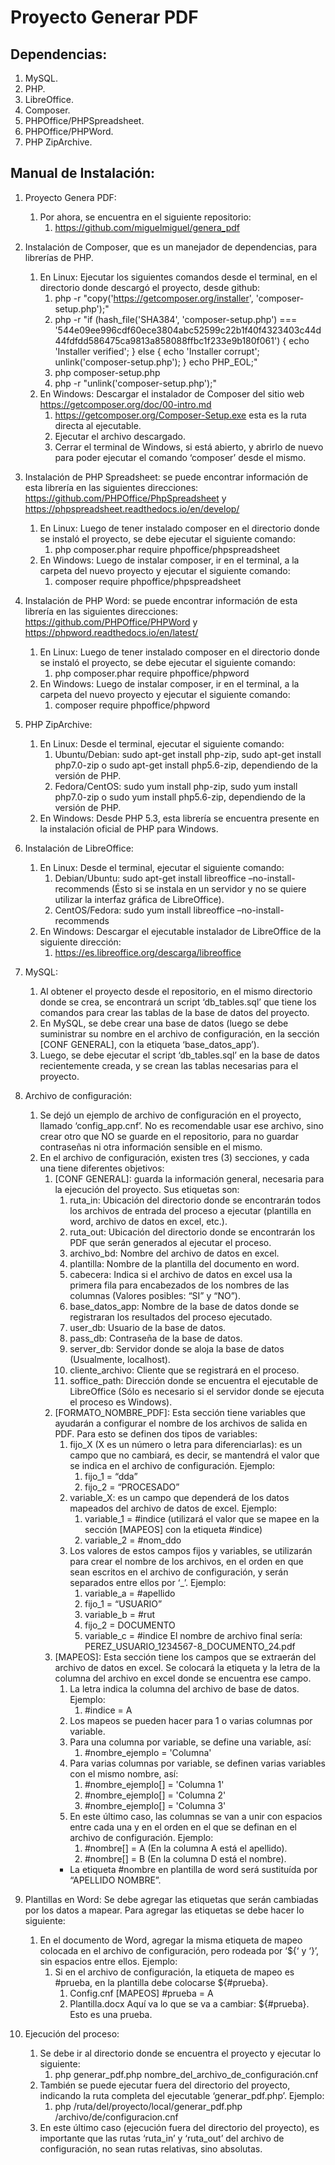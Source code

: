 # Proyecto Generar PDF

## Dependencias:
1. MySQL.
2. PHP.
3. LibreOffice.
4. Composer.
5. PHPOffice/PHPSpreadsheet.
6. PHPOffice/PHPWord.
7. PHP ZipArchive.

## Manual de Instalación:

1. Proyecto Genera PDF:
    1. Por ahora, se encuentra en el siguiente repositorio:
        1. https://github.com/miguelmiguel/genera_pdf 

2. Instalación de Composer, que es un manejador de dependencias, para librerías de PHP.
    1. En Linux: Ejecutar los siguientes comandos desde el terminal, en el directorio donde descargó el proyecto, desde github:
        1. php -r "copy('https://getcomposer.org/installer', 'composer-setup.php');"
        2. php -r "if (hash_file('SHA384', 'composer-setup.php') === '544e09ee996cdf60ece3804abc52599c22b1f40f4323403c44d44fdfdd586475ca9813a858088ffbc1f233e9b180f061') { echo 'Installer verified'; } else { echo 'Installer corrupt'; unlink('composer-setup.php'); } echo PHP_EOL;"
        3. php composer-setup.php
        4. php -r "unlink('composer-setup.php');"
    2. En Windows: Descargar el instalador de Composer del sitio web https://getcomposer.org/doc/00-intro.md 
        1. https://getcomposer.org/Composer-Setup.exe esta es la ruta directa al ejecutable.
        2. Ejecutar el archivo descargado.
        3. Cerrar el terminal de Windows, si está abierto, y abrirlo de nuevo para poder ejecutar el comando ‘composer’ desde el mismo. 

3. Instalación de PHP Spreadsheet: se puede encontrar información de esta librería en las siguientes direcciones: https://github.com/PHPOffice/PhpSpreadsheet y https://phpspreadsheet.readthedocs.io/en/develop/ 
    1. En Linux: Luego de tener instalado composer en el directorio donde se instaló el proyecto, se debe ejecutar el siguiente comando:
        1. php composer.phar require phpoffice/phpspreadsheet
    2. En Windows: Luego de instalar composer, ir en el terminal, a la carpeta del nuevo proyecto y ejecutar el siguiente comando:
        1. composer require phpoffice/phpspreadsheet

4. Instalación de PHP Word: se puede encontrar información de esta librería en las siguientes direcciones: https://github.com/PHPOffice/PHPWord y https://phpword.readthedocs.io/en/latest/
    1. En Linux: Luego de tener instalado composer en el directorio donde se instaló el proyecto, se debe ejecutar el siguiente comando:
        1. php composer.phar require phpoffice/phpword
    2. En Windows: Luego de instalar composer, ir en el terminal, a la carpeta del nuevo proyecto y ejecutar el siguiente comando:
        1. composer require phpoffice/phpword

5. PHP ZipArchive:
    1. En Linux: Desde el terminal, ejecutar el siguiente comando:
        1. Ubuntu/Debian: sudo apt-get install php-zip, sudo apt-get install php7.0-zip o sudo apt-get install php5.6-zip, dependiendo de la versión de PHP. 
        2. Fedora/CentOS: sudo yum install php-zip, sudo yum install php7.0-zip o sudo yum install php5.6-zip, dependiendo de la versión de PHP. 
    2. En Windows: Desde PHP 5.3, esta librería se encuentra presente en la instalación oficial de PHP para Windows.

6. Instalación de LibreOffice:
    1. En Linux: Desde el terminal, ejecutar el siguiente comando: 
        1. Debian/Ubuntu: sudo apt-get install libreoffice –no-install-recommends (Ésto si se instala en un servidor y no se quiere utilizar la interfaz gráfica de LibreOffice).
        2. CentOS/Fedora:  sudo yum install libreoffice –no-install-recommends
    2. En Windows: Descargar el ejecutable instalador de LibreOffice de la siguiente dirección:
        1. https://es.libreoffice.org/descarga/libreoffice 

7. MySQL:
    1. Al obtener el proyecto desde el repositorio, en el mismo directorio donde se crea, se encontrará un script ‘db_tables.sql’ que tiene los comandos para crear las tablas de la base de datos del proyecto.
    2. En MySQL, se debe crear una base de datos (luego se debe suministrar su nombre en el archivo de configuración, en la sección [CONF GENERAL], con la etiqueta ‘base_datos_app’).
    3. Luego, se debe ejecutar el script ‘db_tables.sql’ en la base de datos recientemente creada, y se crean las tablas necesarias para el proyecto.

8. Archivo de configuración:
    1. Se dejó un ejemplo de archivo de configuración en el proyecto, llamado ‘config_app.cnf’. No es recomendable usar ese archivo, sino crear otro que NO se guarde en el repositorio, para no guardar contraseñas ni otra información sensible en el mismo.
    2. En el archivo de configuración, existen tres (3) secciones, y cada una tiene diferentes objetivos:
        1. [CONF GENERAL]: guarda la información general, necesaria para la ejecución del proyecto. Sus etiquetas son:
            1. ruta_in: Ubicación del directorio donde se encontrarán todos los archivos de entrada del proceso a ejecutar (plantilla en word, archivo de datos en excel, etc.).
            2. ruta_out: Ubicación del directorio donde se encontrarán los PDF que serán generados al ejecutar el proceso.
            3. archivo_bd: Nombre del archivo de datos en excel.
            4. plantilla: Nombre de la plantilla del documento en word.
            5. cabecera: Indica si el archivo de datos en excel usa la primera fila para encabezados de los nombres de las columnas (Valores posibles: “SI” y “NO”).
            6. base_datos_app: Nombre de la base de datos donde se registraran los resultados del proceso ejecutado.
            7. user_db: Usuario de la base de datos.
            8. pass_db: Contraseña de la base de datos.
            9. server_db: Servidor donde se aloja la base de datos (Usualmente, localhost).
            10. cliente_archivo: Cliente que se registrará en el proceso.
            11. soffice_path: Dirección donde se encuentra el ejecutable de LibreOffice (Sólo es necesario si el servidor donde se ejecuta el proceso es Windows).
        2. [FORMATO_NOMBRE_PDF]: Esta sección tiene variables que ayudarán a configurar el nombre de los archivos de salida en PDF. Para esto se definen dos tipos de variables:
            1. fijo_X (X es un número o letra para diferenciarlas): es un campo que no cambiará, es decir, se mantendrá el valor que se indica en el archivo de configuración. Ejemplo:
                1. fijo_1 = “dda”
                2. fijo_2 = “PROCESADO”
            2. variable_X: es un campo que dependerá de los datos mapeados del archivo de datos de excel. Ejemplo:
                1. variable_1 = #indice (utilizará el valor que se mapee en la sección [MAPEOS] con la etiqueta #indice)
                2. variable_2 = #nom_ddo
            3. Los valores de estos campos fijos y variables, se utilizarán para crear el nombre de los archivos, en el orden en que sean escritos en el archivo de configuración, y serán separados entre ellos por ‘_’. Ejemplo:
                1. variable_a = #apellido
                2. fijo_1 = “USUARIO”
                3. variable_b = #rut
                4. fijo_2 = DOCUMENTO
                5. variable_c = #indice
                El nombre de archivo final sería:
                PEREZ_USUARIO_1234567-8_DOCUMENTO_24.pdf
        3. [MAPEOS]: Esta sección tiene los campos que se extraerán del archivo de datos en excel. Se colocará la etiqueta y la letra de la columna del archivo en excel donde se encuentra ese campo. 
            1. La letra indica la columna del archivo de base de datos. Ejemplo:
                1. #indice = A
            2. Los mapeos se pueden hacer para 1 o varias columnas por variable.
            3. Para una columna por variable, se define una variable, así: 
                1. #nombre_ejemplo = 'Columna'
            4. Para varias columnas por variable, se definen varias variables con el mismo nombre, así:
                1. #nombre_ejemplo[] = 'Columna 1'
                2. #nombre_ejemplo[] = 'Columna 2'
                3. #nombre_ejemplo[] = 'Columna 3'
            5. En este último caso, las columnas se van a unir con espacios entre cada una y en el orden en el que se definan en el archivo de configuración. Ejemplo:
                1. #nombre[] = A (En la columna A está el apellido).
                2. #nombre[] = B (En la columna D está el nombre).
            * La etiqueta #nombre en plantilla de word será sustituída por “APELLIDO NOMBRE”.

9. Plantillas en Word: Se debe agregar las etiquetas que serán cambiadas por los datos a mapear. Para agregar las etiquetas se debe hacer lo siguiente:
    1. En el documento de Word, agregar la misma etiqueta de mapeo colocada en el archivo de configuración, pero rodeada por ‘${‘ y ‘}’, sin espacios entre ellos. Ejemplo:
        1. Si en el archivo de configuración, la etiqueta de mapeo es #prueba, en la plantilla debe colocarse ${#prueba}.
            1. Config.cnf 
                [MAPEOS]
                #prueba = A
            2. Plantilla.docx
                Aquí va lo que se va a cambiar: ${#prueba}. Esto es una prueba.
                
10. Ejecución del proceso: 
    1. Se debe ir al directorio donde se encuentra el proyecto y ejecutar lo siguiente:
        1. php  generar_pdf.php  nombre_del_archivo_de_configuración.cnf 
    2. También se puede ejecutar fuera del directorio del proyecto, indicando la ruta completa del ejecutable ‘generar_pdf.php’. Ejemplo:
        1. php /ruta/del/proyecto/local/generar_pdf.php /archivo/de/configuracion.cnf
    3. En este último caso (ejecución fuera del directorio del proyecto), es importante que las rutas ‘ruta_in’ y ‘ruta_out’ del archivo de configuración, no sean rutas relativas, sino absolutas.
